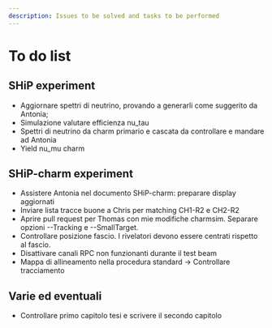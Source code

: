 ```yaml
---
description: Issues to be solved and tasks to be performed
---
```


# To do list

## SHiP experiment

* Aggiornare spettri di neutrino, provando a generarli come suggerito da Antonia;
* Simulazione valutare efficienza nu\_tau
* Spettri di neutrino da charm primario e cascata da controllare e mandare ad Antonia
* Yield nu\_mu charm

## SHiP-charm experiment

* Assistere Antonia nel documento SHiP-charm: preparare display aggiornati
* Inviare lista tracce buone a Chris per matching CH1-R2 e CH2-R2
* Aprire pull request per Thomas con mie modifiche charmsim. Separare opzioni --Tracking e --SmallTarget.
* Controllare posizione fascio. I rivelatori devono essere centrati rispetto al fascio.
* Disattivare canali RPC non funzionanti durante il test beam
* Mappa di allineamento nella  procedura standard -&gt; Controllare tracciamento

## Varie ed eventuali

* Controllare primo capitolo tesi e scrivere il secondo capitolo

